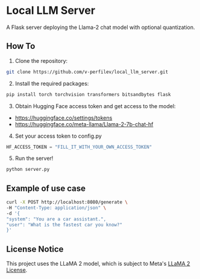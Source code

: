 # Local LLM Server

A Flask server deploying the Llama-2 chat model with optional quantization.

## How To

1. Clone the repository:

```bash
git clone https://github.com/v-perfilev/local_llm_server.git
```

2. Install the required packages:

```bash
pip install torch torchvision transformers bitsandbytes flask
```

3. Obtain Hugging Face access token and get access to the model:
- https://huggingface.co/settings/tokens
- https://huggingface.co/meta-llama/Llama-2-7b-chat-hf

4. Set your access token to config.py
```python
HF_ACCESS_TOKEN = "FILL_IT_WITH_YOUR_OWN_ACCESS_TOKEN"
```

5. Run the server!
```bash
python server.py
```

## Example of use case

```bash
curl -X POST http://localhost:8080/generate \
-H "Content-Type: application/json" \
-d '{
"system": "You are a car assistant.",
"user": "What is the fastest car you know?"
}'
```

## License Notice

This project uses the LLaMA 2 model, which is subject to Meta's [LLaMA 2 License](https://huggingface.co/meta-llama/Llama-2-7b-chat-hf/blob/main/LICENSE.txt).
